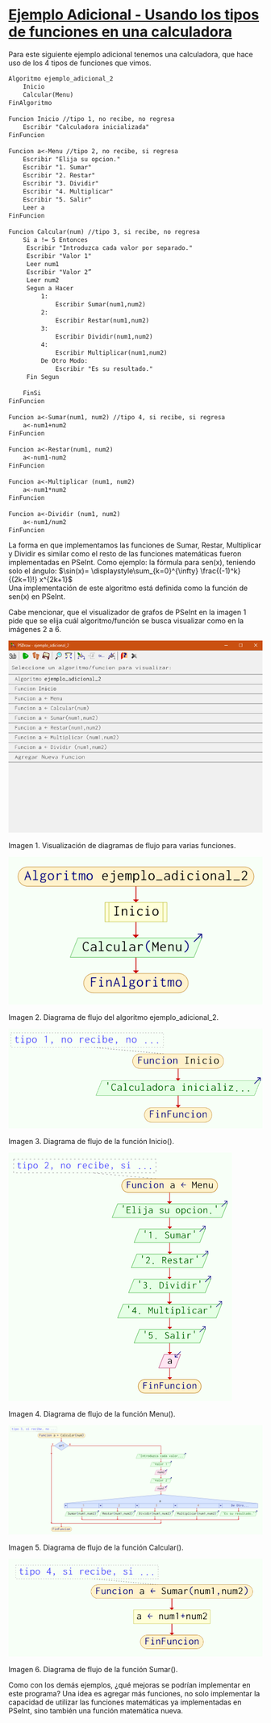 # [Ejemplo Adicional - Usando los tipos de funciones en una calculadora](https://www.youtube.com/watch?v=wqGUubU90AE&list=PLx4vAEcrpWyGMKg4tGCZi1QtLeexLZOJy&index=8)
Para este siguiente ejemplo adicional tenemos una calculadora, que hace uso de los 4 tipos de funciones que vimos.

```
Algoritmo ejemplo_adicional_2
    Inicio
    Calcular(Menu)
FinAlgoritmo

Funcion Inicio //tipo 1, no recibe, no regresa
    Escribir "Calculadora inicializada"
FinFuncion

Funcion a<-Menu //tipo 2, no recibe, si regresa
    Escribir "Elija su opcion."
    Escribir "1. Sumar"
    Escribir "2. Restar"
    Escribir "3. Dividir"
    Escribir "4. Multiplicar"
    Escribir "5. Salir"
    Leer a
FinFuncion

Funcion Calcular(num) //tipo 3, si recibe, no regresa
    Si a != 5 Entonces
   	 Escribir "Introduzca cada valor por separado."
   	 Escribir "Valor 1"
	 Leer num1
   	 Escribir "Valor 2”
   	 Leer num2
   	 Segun a Hacer
   		 1:
   			 Escribir Sumar(num1,num2)
   		 2:
   			 Escribir Restar(num1,num2)
   		 3:
   			 Escribir Dividir(num1,num2)
   		 4:
   			 Escribir Multiplicar(num1,num2)
   		 De Otro Modo:
   			 Escribir "Es su resultado."
   	 Fin Segun
   	 
    FinSi
FinFuncion

Funcion a<-Sumar(num1, num2) //tipo 4, si recibe, si regresa
    a<-num1+num2
FinFuncion

Funcion a<-Restar(num1, num2)
    a<-num1-num2
FinFuncion

Funcion a<-Multiplicar (num1, num2)
    a<-num1*num2
FinFuncion

Funcion a<-Dividir (num1, num2)
    a<-num1/num2
FinFuncion
```

La forma en que implementamos las funciones de Sumar, Restar, Multiplicar y Dividir es similar como el resto de las funciones matemáticas fueron implementadas en PSeInt. Como ejemplo: la fórmula para sen(x), teniendo solo el ángulo:
$\sin(x)= \displaystyle\sum_{k=0}^{\infty} \frac{(-1)^k}{(2k=1)!} x^{2k+1}$  
Una implementación de este algoritmo está definida como la función de sen(x) en PSeInt.

Cabe mencionar, que el visualizador de grafos de PSeInt en la imagen 1 pide que se elija cuál algoritmo/función se busca visualizar como en la imágenes 2 a 6.

![Imagen 1. Visualización de diagramas de flujo para varias funciones.](imagenes/adicional_2_grafo.png)

Imagen 1. Visualización de diagramas de flujo para varias funciones.

![Imagen 2. Diagrama de flujo del algoritmo ejemplo_adicional_2.](imagenes/adicional_2_grafo_2.png)

Imagen 2. Diagrama de flujo del algoritmo ejemplo_adicional_2.

![Imagen 3. Diagrama de flujo de la función Inicio().](imagenes/adicional_2_grafo_3.png)

Imagen 3. Diagrama de flujo de la función Inicio().

![Imagen 4. Diagrama de flujo de la función Menu().](imagenes/adicional_2_grafo_4.png)

Imagen 4. Diagrama de flujo de la función Menu().

![Imagen 5. Diagrama de flujo de la función Calcular().](imagenes/adicional_2_grafo_5.png)

Imagen 5. Diagrama de flujo de la función Calcular().

![Imagen 6. Diagrama de flujo de la función Sumar().](imagenes/adicional_2_grafo_6.png)

Imagen 6. Diagrama de flujo de la función Sumar().

Como con los demás ejemplos, ¿qué mejoras se podrían implementar en este programa?
Una idea es agregar más funciones, no solo implementar la capacidad de utilizar las funciones matemáticas ya implementadas en PSeInt, sino también una función matemática nueva.
